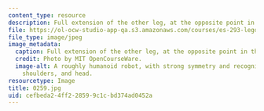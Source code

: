 ```yaml
---
content_type: resource
description: Full extension of the other leg, at the opposite point in the cycle.
file: https://ol-ocw-studio-app-qa.s3.amazonaws.com/courses/es-293-lego-robotics-spring-2007/cefbeda24ff228599c1cbd374ad0452a_0259.jpg
file_type: image/jpeg
image_metadata:
  caption: Full extension of the other leg, at the opposite point in the cycle.
  credit: Photo by MIT OpenCourseWare.
  image-alt: A roughly humanoid robot, with strong symmetry and recognizable feet,
    shoulders, and head.
resourcetype: Image
title: 0259.jpg
uid: cefbeda2-4ff2-2859-9c1c-bd374ad0452a
---
```

